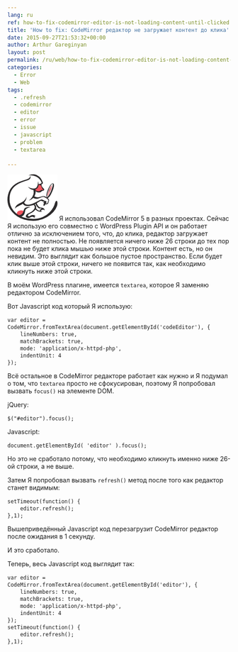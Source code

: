```yaml
---
lang: ru
ref: how-to-fix-codemirror-editor-is-not-loading-content-until-clicked
title: 'How to fix: CodeMirror редактор не загружает контент до клика'
date: 2015-09-27T21:53:32+00:00
author: Arthur Gareginyan
layout: post
permalink: /ru/web/how-to-fix-codemirror-editor-is-not-loading-content-until-clicked.html
categories:
  - Error
  - Web
tags:
  - .refresh
  - codemirror
  - editor
  - error
  - issue
  - javascript
  - problem
  - textarea

---
```


![thumb](/images/CodeMirror.png)
Я использовал CodeMirror 5 в разных проектах. Сейчас Я использую его совместно с WordPress Plugin API и он работает отлично за исключением того, что, до клика, редактор загружает контент не полностью. Не появляется ничего ниже 26 строки до тех пор пока не будет клика мышью ниже этой строки. Контент есть, но он невидим. Это выглядит как большое пустое пространство. Если будет клик выше этой строки, ничего не появится так, как необходимо кликнуть ниже этой строки.


В моём WordPress плагине, имеется `textarea`, которое Я заменяю редактором CodeMirror.

Вот Javascript код который Я использую:

```
var editor = CodeMirror.fromTextArea(document.getElementById('codeEditor'), {
	lineNumbers: true,
	matchBrackets: true,
	mode: 'application/x-httpd-php',
	indentUnit: 4
});
```


Всё остальное в CodeMirror редакторе работает как нужно и Я подумал о том, что `textarea` просто не сфокусирован, поэтому Я попробовал вызвать `focus()` на элементе DOM.

jQuery:

```
$("#editor").focus();
```

Javascript:

```
document.getElementById( 'editor' ).focus();
```

Но это не сработало потому, что необходимо кликнуть именно ниже 26-ой строки, а не выше.

Затем Я попробовал вызвать `refresh()` метод после того как редактор станет видимым:

```
setTimeout(function() {
	editor.refresh();
},1);
```

Вышеприведённый Javascript код перезагрузит CodeMirror редактор после ожидания в 1 секунду.

И это сработало.

Теперь, весь Javascript код выглядит так:

```
var editor = CodeMirror.fromTextArea(document.getElementById('editor'), {
	lineNumbers: true,
	matchBrackets: true,
	mode: 'application/x-httpd-php',
	indentUnit: 4
});
setTimeout(function() {
	editor.refresh();
},1);
```
